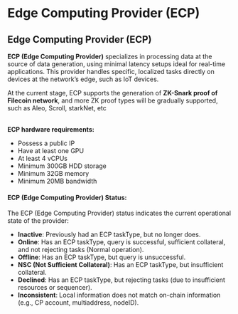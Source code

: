 # Edge Computing Provider (ECP)

## Edge Computing Provider (ECP)

**ECP (Edge Computing Provider)** specializes in processing data at the source of data generation, using minimal latency setups ideal for real-time applications. This provider handles specific, localized tasks directly on devices at the network’s edge, such as IoT devices.

At the current stage, ECP supports the generation of **ZK-Snark proof of Filecoin network**, and more ZK proof types will be gradually supported, such as Aleo, Scroll, starkNet, etc

\
**ECP hardware requirements:**

* Possess a public IP
* Have at least one GPU
* At least 4 vCPUs
* Minimum 300GB HDD storage
* Minimum 32GB memory
* Minimum 20MB bandwidth

#### ECP (Edge Computing Provider) Status:

The ECP (Edge Computing Provider) status indicates the current operational state of the provider:

* **Inactive**: Previously had an ECP taskType, but no longer does.
* **Online**: Has an ECP taskType, query is successful, sufficient collateral, and not rejecting tasks (Normal operation).
* **Offline**: Has an ECP taskType, but query is unsuccessful.
* **NSC (Not Sufficient Collateral)**: Has an ECP taskType, but insufficient collateral.
* **Declined**: Has an ECP taskType, but rejecting tasks (due to insufficient resources or sequencer).
* **Inconsistent**: Local information does not match on-chain information (e.g., CP account, multiaddress, nodeID).
